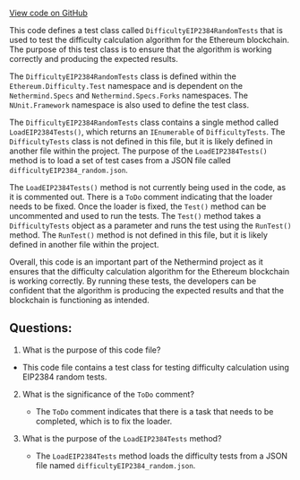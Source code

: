 [View code on GitHub](https://github.com/NethermindEth/nethermind/src/Nethermind/Ethereum.Difficulty.Test/DifficultyEIP2384RandomTests.cs)

This code defines a test class called `DifficultyEIP2384RandomTests` that is used to test the difficulty calculation algorithm for the Ethereum blockchain. The purpose of this test class is to ensure that the algorithm is working correctly and producing the expected results. 

The `DifficultyEIP2384RandomTests` class is defined within the `Ethereum.Difficulty.Test` namespace and is dependent on the `Nethermind.Specs` and `Nethermind.Specs.Forks` namespaces. The `NUnit.Framework` namespace is also used to define the test class.

The `DifficultyEIP2384RandomTests` class contains a single method called `LoadEIP2384Tests()`, which returns an `IEnumerable` of `DifficultyTests`. The `DifficultyTests` class is not defined in this file, but it is likely defined in another file within the project. The purpose of the `LoadEIP2384Tests()` method is to load a set of test cases from a JSON file called `difficultyEIP2384_random.json`. 

The `LoadEIP2384Tests()` method is not currently being used in the code, as it is commented out. There is a `ToDo` comment indicating that the loader needs to be fixed. Once the loader is fixed, the `Test()` method can be uncommented and used to run the tests. The `Test()` method takes a `DifficultyTests` object as a parameter and runs the test using the `RunTest()` method. The `RunTest()` method is not defined in this file, but it is likely defined in another file within the project.

Overall, this code is an important part of the Nethermind project as it ensures that the difficulty calculation algorithm for the Ethereum blockchain is working correctly. By running these tests, the developers can be confident that the algorithm is producing the expected results and that the blockchain is functioning as intended.
## Questions: 
 1. What is the purpose of this code file?
   - This code file contains a test class for testing difficulty calculation using EIP2384 random tests.

2. What is the significance of the `ToDo` comment?
   - The `ToDo` comment indicates that there is a task that needs to be completed, which is to fix the loader.

3. What is the purpose of the `LoadEIP2384Tests` method?
   - The `LoadEIP2384Tests` method loads the difficulty tests from a JSON file named `difficultyEIP2384_random.json`.